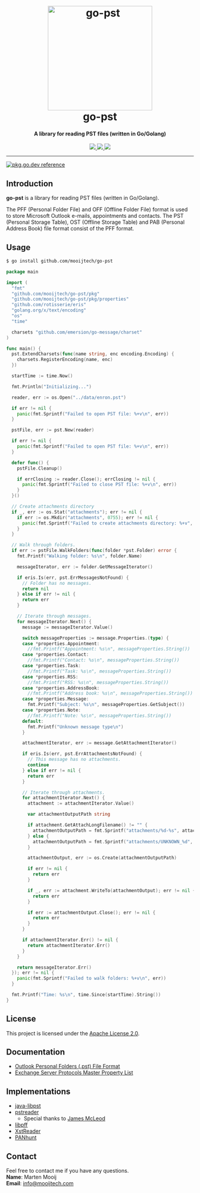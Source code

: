 <h1 align="center">
  <br>
  <a href="https://github.com/mooijtech/go-pst"><img src="https://i.imgur.com/LIicreP.png" alt="go-pst" width="280"></a>
  <br>
  go-pst
  <br>
</h1>

<h4 align="center">A library for reading PST files (written in Go/Golang)</h4>

<p align="center">
  <a href="https://github.com/mooijtech/go-pst/blob/master/LICENSE.txt">
      <img src="https://img.shields.io/badge/license-Apache%202-blue.svg?style=flat-square">
  </a>
  <a href="https://github.com/mooijtech/go-pst/issues">
    <img src="https://img.shields.io/github/issues/mooijtech/go-pst.svg?style=flat-square">
  </a>
  <a href="https://github.com/mooijtech/go-pst">
      <img src="https://img.shields.io/badge/contributions-welcome-brightgreen.svg?style=flat-square">
  </a>
</p>

---

[![pkg.go.dev reference](https://img.shields.io/badge/pkg.go.dev-reference-007d9c?logo=go&logoColor=white&style=flat-square)](https://pkg.go.dev/github.com/mooijtech/go-pst/v5)

## Introduction

**go-pst** is a library for reading PST files (written in Go/Golang).

The PFF (Personal Folder File) and OFF (Offline Folder File) format is used to store Microsoft Outlook e-mails, appointments and contacts. The PST (Personal Storage Table), OST (Offline Storage Table) and PAB (Personal Address Book) file format consist of the PFF format.

## Usage

```bash
$ go install github.com/mooijtech/go-pst
```

```go
package main

import (
  "fmt"
  "github.com/mooijtech/go-pst/pkg"
  "github.com/mooijtech/go-pst/pkg/properties"
  "github.com/rotisserie/eris"
  "golang.org/x/text/encoding"
  "os"
  "time"

  charsets "github.com/emersion/go-message/charset"
)

func main() {
  pst.ExtendCharsets(func(name string, enc encoding.Encoding) {
    charsets.RegisterEncoding(name, enc)
  })

  startTime := time.Now()

  fmt.Println("Initializing...")

  reader, err := os.Open("../data/enron.pst")

  if err != nil {
    panic(fmt.Sprintf("Failed to open PST file: %+v\n", err))
  }

  pstFile, err := pst.New(reader)

  if err != nil {
    panic(fmt.Sprintf("Failed to open PST file: %+v\n", err))
  }

  defer func() {
    pstFile.Cleanup()

    if errClosing := reader.Close(); errClosing != nil {
      panic(fmt.Sprintf("Failed to close PST file: %+v\n", err))
    }
  }()

  // Create attachments directory
  if _, err := os.Stat("attachments"); err != nil {
    if err := os.Mkdir("attachments", 0755); err != nil {
      panic(fmt.Sprintf("Failed to create attachments directory: %+v", err))
    }
  }

  // Walk through folders.
  if err := pstFile.WalkFolders(func(folder *pst.Folder) error {
    fmt.Printf("Walking folder: %s\n", folder.Name)

    messageIterator, err := folder.GetMessageIterator()

    if eris.Is(err, pst.ErrMessagesNotFound) {
      // Folder has no messages.
      return nil
    } else if err != nil {
      return err
    }

    // Iterate through messages.
    for messageIterator.Next() {
      message := messageIterator.Value()

      switch messageProperties := message.Properties.(type) {
      case *properties.Appointment:
        //fmt.Printf("Appointment: %s\n", messageProperties.String())
      case *properties.Contact:
        //fmt.Printf("Contact: %s\n", messageProperties.String())
      case *properties.Task:
        //fmt.Printf("Task: %s\n", messageProperties.String())
      case *properties.RSS:
        //fmt.Printf("RSS: %s\n", messageProperties.String())
      case *properties.AddressBook:
        //fmt.Printf("Address book: %s\n", messageProperties.String())
      case *properties.Message:
        fmt.Printf("Subject: %s\n", messageProperties.GetSubject())
      case *properties.Note:
        //fmt.Printf("Note: %s\n", messageProperties.String())
      default:
        fmt.Printf("Unknown message type\n")
      }

      attachmentIterator, err := message.GetAttachmentIterator()

      if eris.Is(err, pst.ErrAttachmentsNotFound) {
        // This message has no attachments.
        continue
      } else if err != nil {
        return err
      }

      // Iterate through attachments.
      for attachmentIterator.Next() {
        attachment := attachmentIterator.Value()

        var attachmentOutputPath string

        if attachment.GetAttachLongFilename() != "" {
          attachmentOutputPath = fmt.Sprintf("attachments/%d-%s", attachment.Identifier, attachment.GetAttachLongFilename())
        } else {
          attachmentOutputPath = fmt.Sprintf("attachments/UNKNOWN_%d", attachment.Identifier)
        }

        attachmentOutput, err := os.Create(attachmentOutputPath)

        if err != nil {
          return err
        }

        if _, err := attachment.WriteTo(attachmentOutput); err != nil {
          return err
        }

        if err := attachmentOutput.Close(); err != nil {
          return err
        }
      }

      if attachmentIterator.Err() != nil {
        return attachmentIterator.Err()
      }
    }

    return messageIterator.Err()
  }); err != nil {
    panic(fmt.Sprintf("Failed to walk folders: %+v\n", err))
  }

  fmt.Printf("Time: %s\n", time.Since(startTime).String())
}
```

## License 

This project is licensed under the [Apache License 2.0]().

## Documentation

- [Outlook Personal Folders (.pst) File Format](https://github.com/mooijtech/go-pst/blob/master/docs/README.md)
- [Exchange Server Protocols Master Property List](https://learn.microsoft.com/en-us/openspecs/exchange_server_protocols/ms-oxprops/f6ab1613-aefe-447d-a49c-18217230b148)

## Implementations

- [java-libpst](https://github.com/rjohnsondev/java-libpst)
- [pstreader](https://github.com/Jmcleodfoss/pstreader)
  - Special thanks to [James McLeod](https://github.com/Jmcleodfoss)
- [libpff](https://github.com/libyal/libpff)
- [XstReader](https://github.com/Dijji/XstReader)
- [PANhunt](https://github.com/Dionach/PANhunt/blob/master/pst.py)

## Contact

Feel free to contact me if you have any questions.<br/>
**Name**: Marten Mooij<br/>
**Email**: info@mooijtech.com<br/>